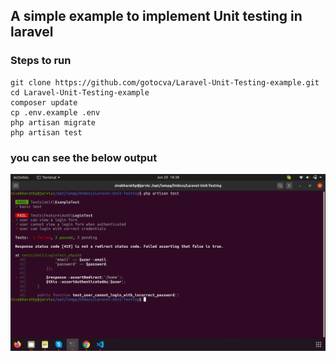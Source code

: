 
## A simple example to implement Unit testing in laravel


### Steps to run

```
git clone https://github.com/gotocva/Laravel-Unit-Testing-example.git
cd Laravel-Unit-Testing-example
composer update
cp .env.example .env
php artisan migrate
php artisan test
```

### you can see the below output

![sample](https://github.com/gotocva/Laravel-Unit-Testing-example/blob/master/screenshots/sample-test-output.png)